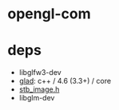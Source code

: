 # opengl-com

# deps
* libglfw3-dev
* [glad](https://gen.glad.sh/): c++ / 4.6 (3.3+) / core
* [stb_image.h](https://github.com/nothings/stb/blob/master/stb_image.h)
* libglm-dev
